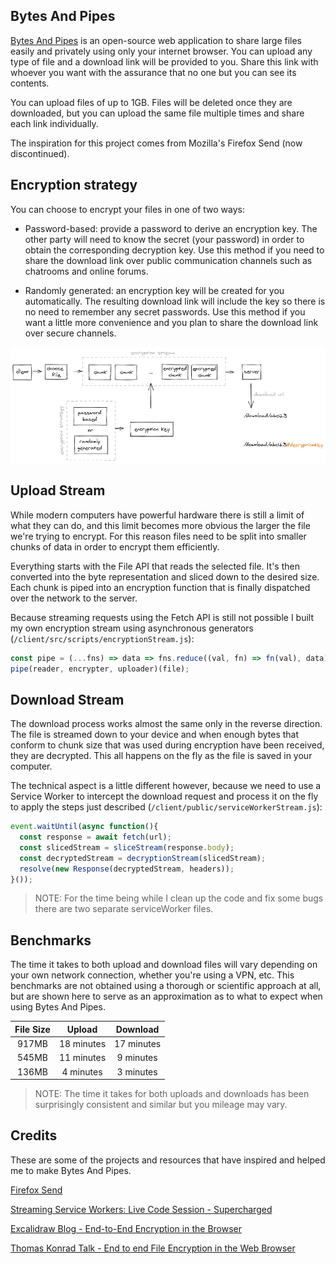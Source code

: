## Bytes And Pipes

[Bytes And Pipes](https://bytesandpipes.com) is an open-source web application to share large files easily and privately using only your internet browser. You can upload any type of file and a download link will be provided to you. Share this link with whoever you want with the assurance that no one but you can see its contents.

You can upload files of up to 1GB. Files will be deleted once they are downloaded, but you can upload the same file multiple times and share each link individually.

The inspiration for this project comes from Mozilla's Firefox Send (now discontinued).

## Encryption strategy

You can choose to encrypt your files in one of two ways:

- Password-based: provide a password to derive an encryption key. The other party will need to know the secret (your password) in order to obtain the corresponding decryption key. Use this method if you need to share the download link over public communication channels such as chatrooms and online forums.

- Randomly generated: an encryption key will be created for you automatically. The resulting download link will include the key so there is no need to remember any secret passwords. Use this method if you want a little more convenience and you plan to share the download link over secure channels.

![Encryption Process](assets/encryption_strategy.webp)

## Upload Stream

While modern computers have powerful hardware there is still a limit of what they can do, and this limit becomes more obvious the larger the file we're trying to encrypt. For this reason files need to be split into smaller chunks of data in order to encrypt them efficiently.

Everything starts with the File API that reads the selected file. It's then converted into the byte representation and sliced down to the desired size. Each chunk is piped into an encryption function that is finally dispatched over the network to the server.

Because streaming requests using the Fetch API is still not possible I built my own encryption stream using asynchronous generators (`/client/src/scripts/encryptionStream.js`):

```js
const pipe = (...fns) => data => fns.reduce((val, fn) => fn(val), data);
pipe(reader, encrypter, uploader)(file);
```

## Download Stream

The download process works almost the same only in the reverse direction. The file is streamed down to your device and when enough bytes that conform to chunk size that was used during encryption have been received, they are decrypted. This all happens on the fly as the file is saved in your computer.

The technical aspect is a little different however, because we need to use a Service Worker to intercept the download request and process it on the fly to apply the steps just described (`/client/public/serviceWorkerStream.js`):

```js
event.waitUntil(async function(){
  const response = await fetch(url);
  const slicedStream = sliceStream(response.body);
  const decryptedStream = decryptionStream(slicedStream);
  resolve(new Response(decryptedStream, headers));
}());
```

> NOTE: For the time being while I clean up the code and fix some bugs there are two separate serviceWorker files.

## Benchmarks

The time it takes to both upload and download files will vary depending on your own network connection, whether you're using a VPN, etc. This benchmarks are not obtained using a thorough or scientific approach at all, but are shown here to serve as an approximation as to what to expect when using Bytes And Pipes.

| File Size | Upload     | Download   |
| :-------: | :--------: | :--------: |
| 917MB     | 18 minutes | 17 minutes |
| 545MB     | 11 minutes |  9 minutes |
| 136MB     |  4 minutes |  3 minutes |

> NOTE: The time it takes for both uploads and downloads has been surprisingly consistent and similar but you mileage may vary.

## Credits

These are some of the projects and resources that have inspired and helped me to make Bytes And Pipes.

[Firefox Send](https://github.com/mozilla/send)

[Streaming Service Workers: Live Code Session - Supercharged](https://invidious.namazso.eu/watch?v=3Tr-scf7trE)

[Excalidraw Blog - End-to-End Encryption in the Browser](https://blog.excalidraw.com/end-to-end-encryption/)

[Thomas Konrad Talk - End to end File Encryption in the Web Browser](https://invidious.namazso.eu/watch?v=SdePc87Ffik)
